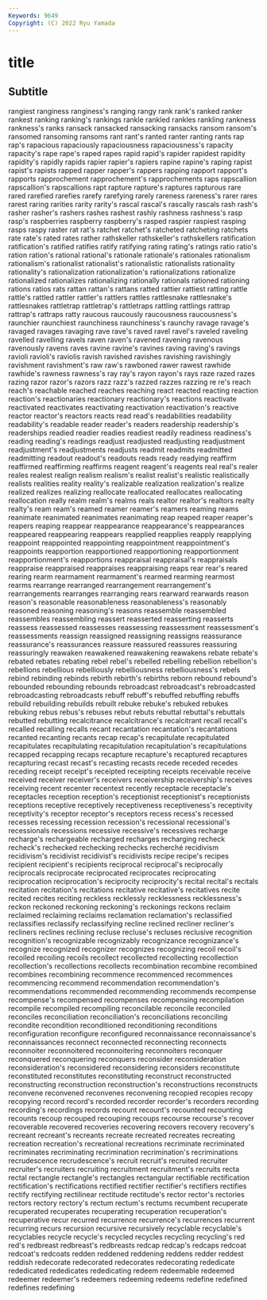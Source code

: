 ```yaml
---
Keywords: 9649
Copyright: (C) 2022 Ryu Yamada
---
```



# title

## Subtitle

rangiest ranginess ranginess's ranging rangy rank rank's ranked ranker rankest
ranking ranking's rankings rankle rankled rankles rankling rankness rankness's ranks
ransack ransacked ransacking ransacks ransom ransom's ransomed ransoming ransoms rant
rant's ranted ranter ranting rants rap rap's rapacious rapaciously rapaciousness
rapaciousness's rapacity rapacity's rape rape's raped rapes rapid rapid's rapider
rapidest rapidity rapidity's rapidly rapids rapier rapier's rapiers rapine rapine's
raping rapist rapist's rapists rapped rapper rapper's rappers rapping rapport
rapport's rapports rapprochement rapprochement's rapprochements raps rapscallion rapscallion's rapscallions rapt
rapture rapture's raptures rapturous rare rared rarefied rarefies rarefy rarefying
rarely rareness rareness's rarer rares rarest raring rarities rarity rarity's
rascal rascal's rascally rascals rash rash's rasher rasher's rashers rashes
rashest rashly rashness rashness's rasp rasp's raspberries raspberry raspberry's rasped
raspier raspiest rasping rasps raspy raster rat rat's ratchet ratchet's
ratcheted ratcheting ratchets rate rate's rated rates rather rathskeller rathskeller's
rathskellers ratification ratification's ratified ratifies ratify ratifying rating rating's ratings
ratio ratio's ration ration's rational rational's rationale rationale's rationales rationalism
rationalism's rationalist rationalist's rationalistic rationalists rationality rationality's rationalization rationalization's rationalizations
rationalize rationalized rationalizes rationalizing rationally rationals rationed rationing rations ratios
rats rattan rattan's rattans ratted rattier rattiest ratting rattle rattle's
rattled rattler rattler's rattlers rattles rattlesnake rattlesnake's rattlesnakes rattletrap rattletrap's
rattletraps rattling rattlings rattrap rattrap's rattraps ratty raucous raucously raucousness
raucousness's raunchier raunchiest raunchiness raunchiness's raunchy ravage ravage's ravaged ravages
ravaging rave rave's raved ravel ravel's raveled raveling ravelled ravelling
ravels raven raven's ravened ravening ravenous ravenously ravens raves ravine
ravine's ravines raving raving's ravings ravioli ravioli's raviolis ravish ravished
ravishes ravishing ravishingly ravishment ravishment's raw raw's rawboned rawer rawest
rawhide rawhide's rawness rawness's ray ray's rayon rayon's rays raze
razed razes razing razor razor's razors razz razz's razzed razzes
razzing re re's reach reach's reachable reached reaches reaching react
reacted reacting reaction reaction's reactionaries reactionary reactionary's reactions reactivate reactivated
reactivates reactivating reactivation reactivation's reactive reactor reactor's reactors reacts read
read's readabilities readability readability's readable reader reader's readers readership readership's
readerships readied readier readies readiest readily readiness readiness's reading reading's
readings readjust readjusted readjusting readjustment readjustment's readjustments readjusts readmit readmits
readmitted readmitting readout readout's readouts reads ready readying reaffirm reaffirmed
reaffirming reaffirms reagent reagent's reagents real real's realer reales realest
realign realism realism's realist realist's realistic realistically realists realities reality
reality's realizable realization realization's realize realized realizes realizing reallocate reallocated
reallocates reallocating reallocation really realm realm's realms reals realtor realtor's
realtors realty realty's ream ream's reamed reamer reamer's reamers reaming
reams reanimate reanimated reanimates reanimating reap reaped reaper reaper's reapers
reaping reappear reappearance reappearance's reappearances reappeared reappearing reappears reapplied reapplies
reapply reapplying reappoint reappointed reappointing reappointment reappointment's reappoints reapportion reapportioned
reapportioning reapportionment reapportionment's reapportions reappraisal reappraisal's reappraisals reappraise reappraised reappraises
reappraising reaps rear rear's reared rearing rearm rearmament rearmament's rearmed
rearming rearmost rearms rearrange rearranged rearrangement rearrangement's rearrangements rearranges rearranging
rears rearward rearwards reason reason's reasonable reasonableness reasonableness's reasonably reasoned
reasoning reasoning's reasons reassemble reassembled reassembles reassembling reassert reasserted reasserting
reasserts reassess reassessed reassesses reassessing reassessment reassessment's reassessments reassign reassigned
reassigning reassigns reassurance reassurance's reassurances reassure reassured reassures reassuring reassuringly
reawaken reawakened reawakening reawakens rebate rebate's rebated rebates rebating rebel
rebel's rebelled rebelling rebellion rebellion's rebellions rebellious rebelliously rebelliousness rebelliousness's
rebels rebind rebinding rebinds rebirth rebirth's rebirths reborn rebound rebound's
rebounded rebounding rebounds rebroadcast rebroadcast's rebroadcasted rebroadcasting rebroadcasts rebuff rebuff's
rebuffed rebuffing rebuffs rebuild rebuilding rebuilds rebuilt rebuke rebuke's rebuked
rebukes rebuking rebus rebus's rebuses rebut rebuts rebuttal rebuttal's rebuttals
rebutted rebutting recalcitrance recalcitrance's recalcitrant recall recall's recalled recalling recalls
recant recantation recantation's recantations recanted recanting recants recap recap's recapitulate
recapitulated recapitulates recapitulating recapitulation recapitulation's recapitulations recapped recapping recaps recapture
recapture's recaptured recaptures recapturing recast recast's recasting recasts recede receded
recedes receding receipt receipt's receipted receipting receipts receivable receive received
receiver receiver's receivers receivership receivership's receives receiving recent recenter recentest
recently receptacle receptacle's receptacles reception reception's receptionist receptionist's receptionists receptions
receptive receptively receptiveness receptiveness's receptivity receptivity's receptor receptor's receptors recess
recess's recessed recesses recessing recession recession's recessional recessional's recessionals recessions
recessive recessive's recessives recharge recharge's rechargeable recharged recharges recharging recheck
recheck's rechecked rechecking rechecks recherché recidivism recidivism's recidivist recidivist's recidivists
recipe recipe's recipes recipient recipient's recipients reciprocal reciprocal's reciprocally reciprocals
reciprocate reciprocated reciprocates reciprocating reciprocation reciprocation's reciprocity reciprocity's recital recital's
recitals recitation recitation's recitations recitative recitative's recitatives recite recited recites
reciting reckless recklessly recklessness recklessness's reckon reckoned reckoning reckoning's reckonings
reckons reclaim reclaimed reclaiming reclaims reclamation reclamation's reclassified reclassifies reclassify
reclassifying recline reclined recliner recliner's recliners reclines reclining recluse recluse's
recluses reclusive recognition recognition's recognizable recognizably recognizance recognizance's recognize recognized
recognizer recognizes recognizing recoil recoil's recoiled recoiling recoils recollect recollected
recollecting recollection recollection's recollections recollects recombination recombine recombined recombines recombining
recommence recommenced recommences recommencing recommend recommendation recommendation's recommendations recommended recommending
recommends recompense recompense's recompensed recompenses recompensing recompilation recompile recompiled recompiling
reconcilable reconcile reconciled reconciles reconciliation reconciliation's reconciliations reconciling recondite recondition
reconditioned reconditioning reconditions reconfiguration reconfigure reconfigured reconnaissance reconnaissance's reconnaissances reconnect
reconnected reconnecting reconnects reconnoiter reconnoitered reconnoitering reconnoiters reconquer reconquered reconquering
reconquers reconsider reconsideration reconsideration's reconsidered reconsidering reconsiders reconstitute reconstituted reconstitutes
reconstituting reconstruct reconstructed reconstructing reconstruction reconstruction's reconstructions reconstructs reconvene reconvened
reconvenes reconvening recopied recopies recopy recopying record record's recorded recorder
recorder's recorders recording recording's recordings records recount recount's recounted recounting
recounts recoup recouped recouping recoups recourse recourse's recover recoverable recovered
recoveries recovering recovers recovery recovery's recreant recreant's recreants recreate recreated
recreates recreating recreation recreation's recreational recreations recriminate recriminated recriminates recriminating
recrimination recrimination's recriminations recrudescence recrudescence's recruit recruit's recruited recruiter recruiter's
recruiters recruiting recruitment recruitment's recruits recta rectal rectangle rectangle's rectangles
rectangular rectifiable rectification rectification's rectifications rectified rectifier rectifier's rectifiers rectifies
rectify rectifying rectilinear rectitude rectitude's rector rector's rectories rectors rectory
rectory's rectum rectum's rectums recumbent recuperate recuperated recuperates recuperating recuperation
recuperation's recuperative recur recurred recurrence recurrence's recurrences recurrent recurring recurs
recursion recursive recursively recyclable recyclable's recyclables recycle recycle's recycled recycles
recycling recycling's red red's redbreast redbreast's redbreasts redcap redcap's redcaps
redcoat redcoat's redcoats redden reddened reddening reddens redder reddest reddish
redecorate redecorated redecorates redecorating rededicate rededicated rededicates rededicating redeem redeemable
redeemed redeemer redeemer's redeemers redeeming redeems redefine redefined redefines redefining
